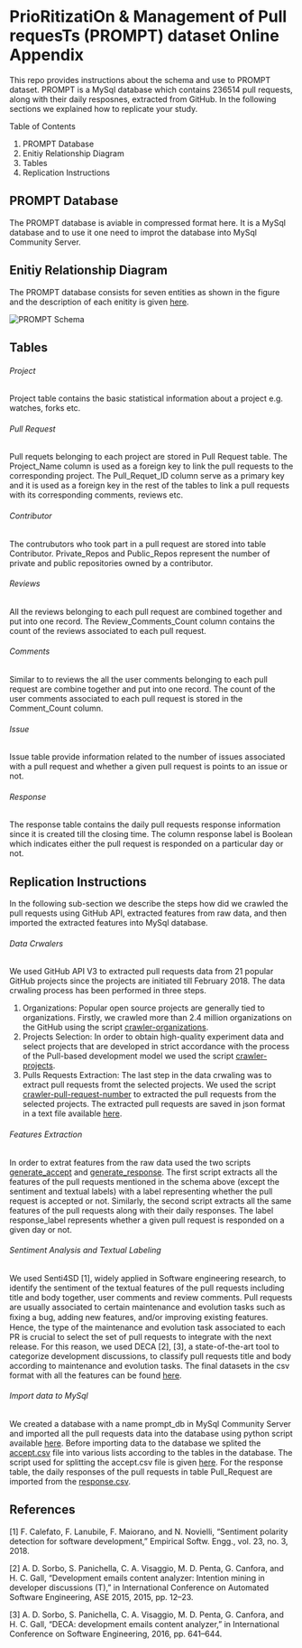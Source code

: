 # PrioRitizatiOn & Management of Pull requesTs (PROMPT) dataset Online Appendix
This repo provides instructions about the schema and use to PROMPT dataset. PROMPT is a MySql database which contains 236514 pull requests, along with their daily resposnes, extracted from GitHub. In the following sections we explained how to replicate your study.

Table of Contents
1. PROMPT Database
2. Enitiy Relationship Diagram
3. Tables
4. Replication Instructions

## PROMPT Database
The PROMPT database is aviable in compressed format here. It is a MySql database and to use it one need to improt the database into MySql Community Server.

## Enitiy Relationship Diagram
The PROMPT database consists for seven entities as shown in the figure and the description of each enitity is given [here](PR_Algorithm.pdf).

![PROMPT Schema](https://github.com/IlyasAzeem/PROMPT_DB/blob/master/ERD.png)

## Tables
###### Project
Project table contains the basic statistical information about a project e.g. watches, forks etc.
###### Pull Request
Pull requets belonging to each project are stored in Pull Request table. The Project_Name column is used as a foreign key to link the pull requests to the corresponding project. The Pull_Requet_ID column serve as a primary key and it is used as a foreign key in the rest of the tables to link a pull requests with its corresponding comments, reviews etc.
###### Contributor
The contrubutors who took part in a pull request are stored into table Contributor. Private_Repos and Public_Repos represent the number of private and public repositories owned by a contributor. 
###### Reviews
All the reviews belonging to each pull request are combined together and put into one record. The Review_Comments_Count column contains the count of the reviews associated to each pull request. 
###### Comments
Similar to to reviews the all the user comments belonging to each pull request are combine together and put into one record. The count of the user comments associated to each pull request is stored in the Comment_Count column.
###### Issue
Issue table provide information related to the number of issues associated with a pull request and whether a given pull request is points to an issue or not. 
###### Response
The response table contains the daily pull requests response information since it is created till the closing time. The column response label is Boolean which indicates either the pull request is responded on a particular day or not.

## Replication Instructions
In the following sub-section we describe the steps how did we crawled the pull requests using GitHub API, extracted features from raw data, and then imported the extracted features into MySql database.
###### Data Crwalers
We used GitHub API V3 to extracted pull requests data from 21 popular GitHub projects since the projects are initiated till February 2018. The data crwaling process has been performed in three steps.
1. Organizations: Popular open source projects are generally tied to organizations. Firstly, we crawled more than 2.4 million organizations on the GitHub using the script [crawler-organizations](https://github.com/IlyasAzeem/PROMPT/blob/master/Replication_Package/Data_Crawlers/crawler-organizations.py).
2. Projects Selection:  In order to obtain high-quality experiment data and select projects that are developed in strict accordance with the process of the Pull-based development model we used the script [crawler-projects](Replication_Package/Data_Crawlers/crawler-projects.py).
3. Pulls Requests Extraction: The last step in the data crwaling was to extract pull requests fromt the selected projects. We used the script [crawler-pull-request-number](Replication_Package/Data_Crawlers/crawler-pull-request-number.py) to extracted the pull requests from the selected projects. The extracted pull requests are saved in json format in a text file available [here](Features_Extraction/filter-raw-data.txt). 
###### Features Extraction
In order to extrat features from the raw data used the two scripts [generate_accept](Replication_Package/Features_Extraction/generate_accept.py) and [generate_response](Replication_Package/Features_Extraction/generate_response.py). The first script extracts all the features of the pull requests mentioned in the schema above (except the sentiment and textual labels) with a label representing whether the pull request is accepted or not. Similarly, the second script extracts all the same features of the pull requests along with their daily responses. The label response_label represents whether a given pull request is responded on a given day or not.
###### Sentiment Analysis and Textual Labeling
We used Senti4SD [1], widely applied in Software engineering research, to identify the sentiment of the textual features of the pull requests including title and body together, user comments and review comments.
Pull requests are  usually  associated  to  certain  maintenance  and  evolution tasks such as ﬁxing a bug, adding new features, and/or improving existing features. Hence, the type of the maintenance and evolution task associated to each PR is crucial to select the  set  of  pull  requests  to  integrate  with  the  next  release. For this reason, we used DECA [2], [3], a state-of-the-art tool  to  categorize  development  discussions,  to  classify  pull requests title and body according to maintenance and evolution tasks. The final datasets in the csv format with all the features can be found [here](Data_CSV_Files).
###### Import data to MySql
We created a database with a name prompt_db in MySql Community Server and imported all the pull requests data into the database using python script available [here](). Before importing data to the database we splited the [accept.csv](Data_CSV_Files/accept.csv) file into various lists according to the tables in the database. The script used for splitting the accept.csv file is given [here](). For the response table, the daily responses of the pull requests in table Pull_Request are imported from the [response.csv](Data_CSV_Files/response.csv).




## References
[1] F.  Calefato,  F.  Lanubile,  F.  Maiorano,  and  N.  Novielli,  “Sentiment polarity  detection  for  software  development,”  Empirical  Softw.  Engg., vol. 23, no. 3, 2018.

[2] A. D. Sorbo, S. Panichella, C. A. Visaggio, M. D. Penta, G. Canfora, and H. C. Gall, “Development emails content analyzer: Intention mining in developer discussions (T),” in International Conference on Automated Software Engineering, ASE 2015, 2015, pp. 12–23.

[3] A. D. Sorbo, S. Panichella, C. A. Visaggio, M. D. Penta, G. Canfora, and  H.  C.  Gall,  “DECA:  development  emails  content  analyzer,”  in International Conference on Software Engineering, 2016, pp. 641–644.
